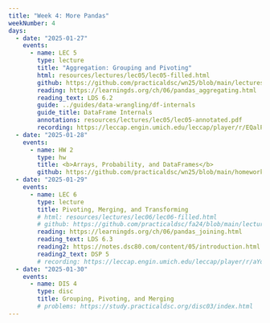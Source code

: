 ```yaml
---
title: "Week 4: More Pandas"
weekNumber: 4
days:
  - date: "2025-01-27"
    events:
      - name: LEC 5
        type: lecture
        title: "Aggregation: Grouping and Pivoting"
        html: resources/lectures/lec05/lec05-filled.html
        github: https://github.com/practicaldsc/wn25/blob/main/lectures/lec05/
        reading: https://learningds.org/ch/06/pandas_aggregating.html
        reading_text: LDS 6.2
        guide: ../guides/data-wrangling/df-internals
        guide_title: DataFrame Internals
        annotations: resources/lectures/lec05/lec05-annotated.pdf
        recording: https://leccap.engin.umich.edu/leccap/player/r/EQalPj
  - date: "2025-01-28"
    events:
      - name: HW 2
        type: hw
        title: <b>Arrays, Probability, and DataFrames</b>
        github: https://github.com/practicaldsc/wn25/blob/main/homeworks/hw02/hw02.ipynb
  - date: "2025-01-29"
    events:
      - name: LEC 6
        type: lecture
        title: Pivoting, Merging, and Transforming
        # html: resources/lectures/lec06/lec06-filled.html
        # github: https://github.com/practicaldsc/fa24/blob/main/lectures/lec06/
        reading: https://learningds.org/ch/06/pandas_joining.html
        reading_text: LDS 6.3
        reading2: https://notes.dsc80.com/content/05/introduction.html
        reading2_text: DSP 5
        # recording: https://leccap.engin.umich.edu/leccap/player/r/aYdeGq
  - date: "2025-01-30"
    events:
      - name: DIS 4
        type: disc
        title: Grouping, Pivoting, and Merging
        # problems: https://study.practicaldsc.org/disc03/index.html
---
```

